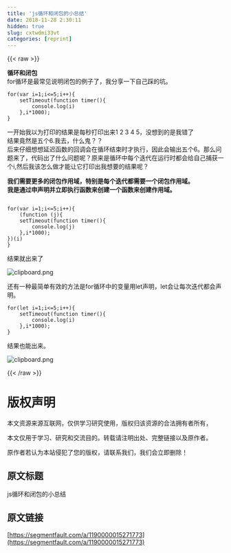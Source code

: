 ```yaml
---
title: 'js循环和闭包的小总结' 
date: 2018-11-28 2:30:11
hidden: true
slug: cxtwdmi33vt
categories: [reprint]
---
```


{{< raw >}}
<p><strong>&#x5FAA;&#x73AF;&#x548C;&#x95ED;&#x5305;</strong><br>for&#x5FAA;&#x73AF;&#x662F;&#x6700;&#x5E38;&#x89C1;&#x8BF4;&#x660E;&#x95ED;&#x5305;&#x7684;&#x4F8B;&#x5B50;&#x4E86;&#xFF0C;&#x6211;&#x5206;&#x4EAB;&#x4E00;&#x4E0B;&#x81EA;&#x5DF1;&#x8E29;&#x7684;&#x5751;&#x3002;</p><div class="widget-codetool" style="display:none"><div class="widget-codetool--inner"><span class="selectCode code-tool" data-toggle="tooltip" data-placement="top" title="" data-original-title="&#x5168;&#x9009;"></span> <span type="button" class="copyCode code-tool" data-toggle="tooltip" data-placement="top" data-clipboard-text="for(var i=1;i&lt;=5;i++){
    setTimeout(function timer(){
        console.log(i)
    },i*1000);
}" title="" data-original-title="&#x590D;&#x5236;"></span> <span type="button" class="saveToNote code-tool" data-toggle="tooltip" data-placement="top" title="" data-original-title="&#x653E;&#x8FDB;&#x7B14;&#x8BB0;"></span></div></div><pre class="hljs javascript"><code><span class="hljs-keyword">for</span>(<span class="hljs-keyword">var</span> i=<span class="hljs-number">1</span>;i&lt;=<span class="hljs-number">5</span>;i++){
    setTimeout(<span class="hljs-function"><span class="hljs-keyword">function</span> <span class="hljs-title">timer</span>(<span class="hljs-params"></span>)</span>{
        <span class="hljs-built_in">console</span>.log(i)
    },i*<span class="hljs-number">1000</span>);
}</code></pre><p>&#x4E00;&#x5F00;&#x59CB;&#x6211;&#x4EE5;&#x4E3A;&#x6253;&#x5370;&#x7684;&#x7ED3;&#x679C;&#x662F;&#x6BCF;&#x79D2;&#x6253;&#x5370;&#x51FA;&#x6765;1 2 3 4 5&#xFF0C;&#x6CA1;&#x60F3;&#x5230;&#x7684;&#x662F;&#x6211;&#x9519;&#x4E86;<br>&#x7ED3;&#x679C;&#x7ADF;&#x7136;&#x662F;&#x4E94;&#x4E2A;6.&#x6211;&#x53BB;&#xFF0C;&#x4EC0;&#x4E48;&#x9B3C;&#xFF1F;&#xFF1F;<br>&#x540E;&#x6765;&#x4ED4;&#x7EC6;&#x60F3;&#x60F3;&#x5EF6;&#x8FDF;&#x51FD;&#x6570;&#x7684;&#x56DE;&#x8C03;&#x4F1A;&#x5728;&#x5FAA;&#x73AF;&#x7ED3;&#x675F;&#x65F6;&#x624D;&#x6267;&#x884C;&#xFF0C;&#x56E0;&#x6B64;&#x4F1A;&#x8F93;&#x51FA;&#x4E94;&#x4E2A;6&#x3002;&#x90A3;&#x4E48;&#x95EE;&#x9898;&#x6765;&#x4E86;&#xFF0C;&#x4EE3;&#x7801;&#x51FA;&#x4E86;&#x4EC0;&#x4E48;&#x95EE;&#x9898;&#x5462;&#xFF1F;&#x539F;&#x6765;&#x662F;&#x5FAA;&#x73AF;&#x4E2D;&#x6BCF;&#x4E2A;&#x8FED;&#x4EE3;&#x5728;&#x8FD0;&#x884C;&#x65F6;&#x90FD;&#x4F1A;&#x7ED9;&#x81EA;&#x5DF1;&#x6355;&#x83B7;&#x4E00;&#x4E2A;i,&#x7136;&#x540E;&#x6211;&#x8BE5;&#x600E;&#x4E48;&#x505A;&#x624D;&#x80FD;&#x8BA9;&#x5B83;&#x6253;&#x5370;&#x51FA;&#x6211;&#x60F3;&#x8981;&#x7684;&#x7ED3;&#x679C;&#x5462;&#xFF1F;</p><p><strong>&#x6211;&#x4EEC;&#x9700;&#x8981;&#x66F4;&#x591A;&#x7684;&#x95ED;&#x5305;&#x4F5C;&#x7528;&#x57DF;&#xFF0C;&#x7279;&#x522B;&#x662F;&#x6BCF;&#x4E2A;&#x8FED;&#x4EE3;&#x90FD;&#x9700;&#x8981;&#x4E00;&#x4E2A;&#x95ED;&#x5305;&#x4F5C;&#x7528;&#x57DF;&#x3002;</strong><br><strong>&#x6211;&#x662F;&#x901A;&#x8FC7;&#x7533;&#x58F0;&#x660E;&#x5E76;&#x7ACB;&#x5373;&#x6267;&#x884C;&#x51FD;&#x6570;&#x6765;&#x521B;&#x5EFA;&#x4E00;&#x4E2A;&#x51FD;&#x6570;&#x6765;&#x521B;&#x5EFA;&#x4F5C;&#x7528;&#x57DF;&#x3002;</strong></p><div class="widget-codetool" style="display:none"><div class="widget-codetool--inner"><span class="selectCode code-tool" data-toggle="tooltip" data-placement="top" title="" data-original-title="&#x5168;&#x9009;"></span> <span type="button" class="copyCode code-tool" data-toggle="tooltip" data-placement="top" data-clipboard-text="
for(var i=1;i&lt;=5;i++){
    (function (j){
    setTimeout(function timer(){
        console.log(j)
    },i*1000);
})(i)
}" title="" data-original-title="&#x590D;&#x5236;"></span> <span type="button" class="saveToNote code-tool" data-toggle="tooltip" data-placement="top" title="" data-original-title="&#x653E;&#x8FDB;&#x7B14;&#x8BB0;"></span></div></div><pre class="hljs lisp"><code>
for(<span class="hljs-name">var</span> i=1<span class="hljs-comment">;i&lt;=5;i++){</span>
    (<span class="hljs-name">function</span> (<span class="hljs-name">j</span>){
    setTimeout(<span class="hljs-name">function</span> timer(){
        console.log(<span class="hljs-name">j</span>)
    },i*1000)<span class="hljs-comment">;</span>
})(<span class="hljs-name">i</span>)
}</code></pre><p>&#x7ED3;&#x679C;&#x5C31;&#x51FA;&#x6765;&#x4E86;</p><p><span class="img-wrap"><img data-src="/img/bVbce1y?w=682&amp;h=105" src="https://static.alili.tech/img/bVbce1y?w=682&amp;h=105" alt="clipboard.png" title="clipboard.png" style="cursor:pointer;display:inline"></span></p><p>&#x8FD8;&#x6709;&#x4E00;&#x79CD;&#x6700;&#x7B80;&#x5355;&#x6709;&#x6548;&#x7684;&#x65B9;&#x6CD5;&#x662F;for&#x5FAA;&#x73AF;&#x4E2D;&#x7684;&#x53D8;&#x91CF;&#x7528;let&#x58F0;&#x660E;&#xFF0C;let&#x4F1A;&#x8BA9;&#x6BCF;&#x6B21;&#x8FED;&#x4EE3;&#x90FD;&#x4F1A;&#x58F0;&#x660E;&#x3002;</p><div class="widget-codetool" style="display:none"><div class="widget-codetool--inner"><span class="selectCode code-tool" data-toggle="tooltip" data-placement="top" title="" data-original-title="&#x5168;&#x9009;"></span> <span type="button" class="copyCode code-tool" data-toggle="tooltip" data-placement="top" data-clipboard-text="for(let i=1;i&lt;=5;i++){
    setTimeout(function timer(){
        console.log(i)
    },i*1000);
}" title="" data-original-title="&#x590D;&#x5236;"></span> <span type="button" class="saveToNote code-tool" data-toggle="tooltip" data-placement="top" title="" data-original-title="&#x653E;&#x8FDB;&#x7B14;&#x8BB0;"></span></div></div><pre class="hljs javascript"><code><span class="hljs-keyword">for</span>(<span class="hljs-keyword">let</span> i=<span class="hljs-number">1</span>;i&lt;=<span class="hljs-number">5</span>;i++){
    setTimeout(<span class="hljs-function"><span class="hljs-keyword">function</span> <span class="hljs-title">timer</span>(<span class="hljs-params"></span>)</span>{
        <span class="hljs-built_in">console</span>.log(i)
    },i*<span class="hljs-number">1000</span>);
}</code></pre><p>&#x7ED3;&#x679C;&#x4E5F;&#x80FD;&#x51FA;&#x6765;&#x3002;</p><p><span class="img-wrap"><img data-src="/img/bVbce5G?w=456&amp;h=135" src="https://static.alili.tech/img/bVbce5G?w=456&amp;h=135" alt="clipboard.png" title="clipboard.png" style="cursor:pointer;display:inline"></span></p>
{{< /raw >}}

# 版权声明
本文资源来源互联网，仅供学习研究使用，版权归该资源的合法拥有者所有，

本文仅用于学习、研究和交流目的。转载请注明出处、完整链接以及原作者。

原作者若认为本站侵犯了您的版权，请联系我们，我们会立即删除！

## 原文标题
js循环和闭包的小总结

## 原文链接
[https://segmentfault.com/a/1190000015271773](https://segmentfault.com/a/1190000015271773)

